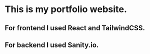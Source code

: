 # This is my portfolio website.
## For frontend I used React and TailwindCSS.
## For backend I used Sanity.io.

